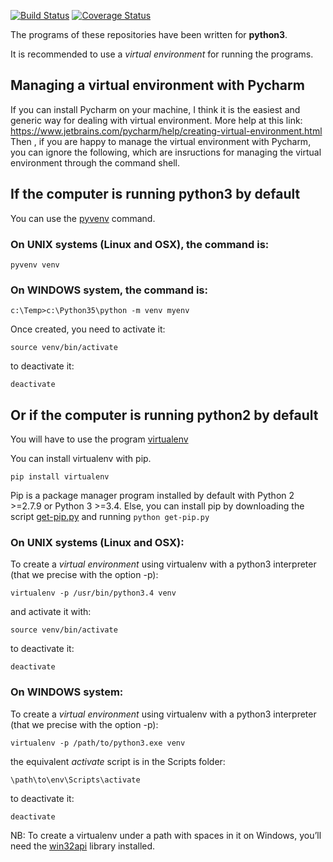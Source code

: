 [![Build Status](https://travis-ci.org/matthieuchoplin/pycity.svg?branch=master)](https://travis-ci.org/matthieuchoplin/pycity)
[![Coverage Status](https://coveralls.io/repos/matthieuchoplin/pycity/badge.svg?branch=master&service=github)](https://coveralls.io/github/matthieuchoplin/pycity?branch=master)

The programs of these repositories have been written for **python3**.

It is recommended to use a *virtual environment* for running the programs.

## Managing a virtual environment with Pycharm
If you can install Pycharm on your machine, I think it is the easiest and generic way for dealing with virtual environment.
More help at this link: https://www.jetbrains.com/pycharm/help/creating-virtual-environment.html
Then , if you are happy to manage the virtual environment with Pycharm, you can ignore the following, which are insructions for managing the virtual environment through the command shell.

## If the computer is running **python3** by default

You can use the [pyvenv](https://docs.python.org/3/library/venv.html) command.
### On UNIX systems (Linux and OSX), the command is:

`pyvenv venv`

### On WINDOWS system, the command is:

`c:\Temp>c:\Python35\python -m venv myenv`

Once created, you need to activate it:
 
 `source venv/bin/activate`
 
 to deactivate it:
 
 `deactivate`

## Or if the computer is running **python2** by default

You will have to use the program  [virtualenv](https://pypi.python.org/pypi/virtualenv)

You can install virtualenv with pip.

`pip install virtualenv`

Pip is a package manager program installed by default with Python 2 >=2.7.9 or Python 3 >=3.4.
Else, you can install pip by downloading the script [get-pip.py](https://raw.githubusercontent.com/pypa/pip/master/contrib/get-pip.py) and running `python get-pip.py`

### On UNIX systems (Linux and OSX):
To create a *virtual environment* using virtualenv with a python3 interpreter (that we precise with the option -p):

`virtualenv -p /usr/bin/python3.4 venv`

 and activate it with:
 
 `source venv/bin/activate`
 
 to deactivate it:
 
 `deactivate`
 
### On WINDOWS system:
To create a *virtual environment* using virtualenv with a python3 interpreter (that we precise with the option -p):

`virtualenv -p /path/to/python3.exe venv`

 the equivalent *activate* script is in the Scripts folder:
 
 `\path\to\env\Scripts\activate`
 
 to deactivate it:
 
 `deactivate`
 
 NB: To create a virtualenv under a path with spaces in it on Windows, you’ll need the [win32api](http://sourceforge.net/projects/pywin32/) library installed.
